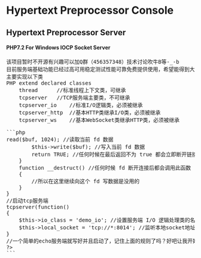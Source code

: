 # Hypertext Preprocessor Console
## Hypertext Preprocessor Server
#### PHP7.2 For Windows IOCP Socket Server
<pre>
该项目暂时不开源有兴趣可以加Q群（456357348）技术讨论吹牛B等-_-b
目前服务端基础功能已经过高可用稳定测试性能可靠免费提供使用，希望能得到大家功能上扩展意见
主要实现以下类
PHP extend declared classes
	thread		//标准线程上下文类，可继承
	tcpserver	//TCP服务端主要类，不可继承
	tcpserver_io	//标准I/O逻辑类，必须被继承
	tcpserver_http	//基本HTTP类继承I/O类，必须被继承
	tcpserver_ws	//基本WebSocket类继承HTTP类，必须被继承

```php
<?php
//服务端内部所有 "tcpserver_" 开头的类都继承该类的方法 比如 HTTP 类
class demo_io extends tcpserver_io //扩展一个标准的 I/O 类
{
    function __construct() //任何时候 fd 连接完成后都会调用这个函数
	{
		//某些类会覆盖此函数比如 HTTP 类
		return TRUE; //任何时候在最后返回不为 true 都会立即断开链接，并且释放有关这个 fd 一切使用的上下文
	}
	function recv() //当 fd 有数据可读时服务端会调用这个函数
	{
		//某些类会覆盖此函数比如 HTTP 类，但是一定有另外一个触发回调函数 比如 HTTP 类触发函数是 recv_req
		$len = $this->read($buf, 1024); //读取当前 fd 数据
		$this->write($buf); //写入当前 fd 数据
		return TRUE; //任何时候在最后返回不为 true 都会立即断开链接
	}
	function __destruct() //任何时候 fd 断开连接后都会调用此函数
	{
		//所以在这里继续向这个 fd 写数据是没用的
	}
}
//启动tcp服务端
tcpserver(function()
{
	$this->io_class = 'demo_io'; //设置服务端 I/O 逻辑处理类的名称，demo_io 就是刚才扩展 tcpserver_io 的逻辑处理类
	$this->local_socket = 'tcp://*:8014'; //监听本地socket地址，* 代表同时监听IPv6和IPv4地址， 0.0.0.0 或 [::]
}
//一个简单的echo服务端就写好并且启动了，记住上面的规则了吗？好吧让我开始吧！
?>
```

